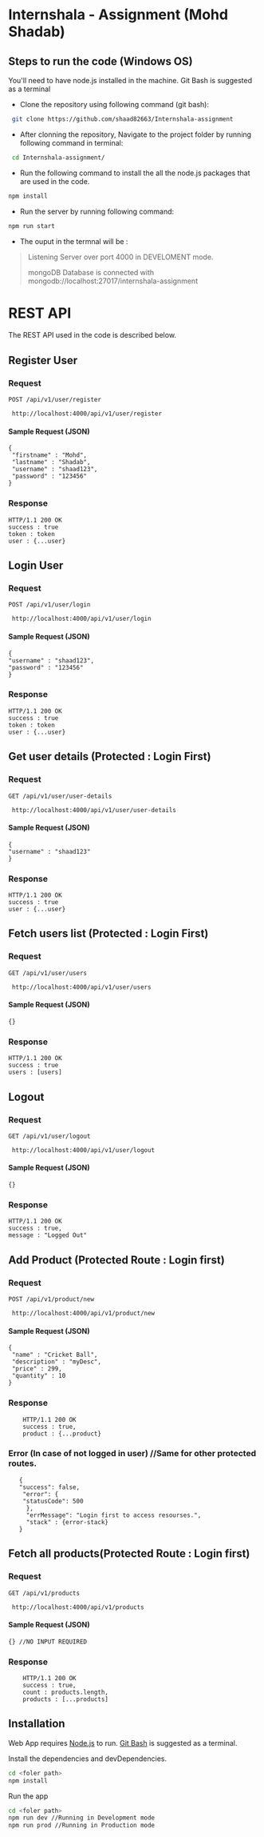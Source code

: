 # Internshala - Assignment (Mohd Shadab)

##  Steps to run the code (Windows OS)

You'll need to have node.js installed in the machine. Git Bash is suggested as a terminal

- Clone the repository using following command (git bash):
```sh
 git clone https://github.com/shaad82663/Internshala-assignment
```

- After clonning the repository, Navigate to the project folder by running following command in terminal:
```sh
 cd Internshala-assignment/
```

- Run the following command to install the all the node.js packages that are used in the code.
```sh
npm install
```

- Run the server by running following command:
```sh
npm run start
```

- The ouput in the termnal will be :
>Listening Server over port 4000 in DEVELOMENT mode.
>
>mongoDB Database is connected with mongodb://localhost:27017/internshala-assignment

# REST API

The REST API used in the code is described below.

## Register User

### Request

`POST /api/v1/user/register`

     http://localhost:4000/api/v1/user/register

#### Sample Request (JSON)
  
    {
     "firstname" : "Mohd",
     "lastname" : "Shadab",
     "username" : "shaad123",
     "password" : "123456"
    }
    
### Response
  
    HTTP/1.1 200 OK
    success : true
    token : token
    user : {...user}
    
## Login User

### Request

`POST /api/v1/user/login`

     http://localhost:4000/api/v1/user/login

#### Sample Request (JSON)
  
    {
    "username" : "shaad123",
    "password" : "123456"
    }
    
### Response
  
    HTTP/1.1 200 OK
    success : true
    token : token
    user : {...user}    
    
## Get user details (Protected : Login First)

### Request

`GET /api/v1/user/user-details`

     http://localhost:4000/api/v1/user/user-details

#### Sample Request (JSON)
  
    {
    "username" : "shaad123"
    }
    
### Response
  
    HTTP/1.1 200 OK
    success : true
    user : {...user}    
    
## Fetch users list  (Protected : Login First)

### Request

`GET /api/v1/user/users`

     http://localhost:4000/api/v1/user/users

#### Sample Request (JSON)
  
    {}
    
### Response
  
    HTTP/1.1 200 OK
    success : true
    users : [users]      
    
    
## Logout

### Request

`GET /api/v1/user/logout`

     http://localhost:4000/api/v1/user/logout

#### Sample Request (JSON)
  
    {}
    
### Response
  
    HTTP/1.1 200 OK
    success : true,
    message : "Logged Out"
    
    
    
## Add Product (Protected Route : Login first)

### Request

`POST /api/v1/product/new`

     http://localhost:4000/api/v1/product/new


#### Sample Request (JSON)

    {
     "name" : "Cricket Ball",
     "description" : "myDesc",
     "price" : 299,
     "quantity" : 10
    }

### Response
  
        HTTP/1.1 200 OK
        success : true,
        product : {...product}
        
### Error (In case of not logged in user) //Same for other protected routes.
       {
       "success": false,
        "error": {
        "statusCode": 500
         },
         "errMessage": "Login first to access resourses.",
         "stack" : {error-stack}
       }
    
## Fetch all products(Protected Route : Login first)

### Request

`GET /api/v1/products`

     http://localhost:4000/api/v1/products
     
#### Sample Request (JSON) 
  
    {} //NO INPUT REQUIRED         

### Response
  
        HTTP/1.1 200 OK
        success : true,
        count : products.length,
        products : [...products]
    
        

## Installation

Web App requires [Node.js](https://nodejs.org/) to run.
[Git Bash](https://git-scm.com/) is suggested as a terminal.

Install the dependencies and devDependencies.

```sh
cd <foler path>
npm install
```

Run the app

```sh
cd <foler path>
npm run dev //Running in Development mode
npm run prod //Running in Production mode
```



